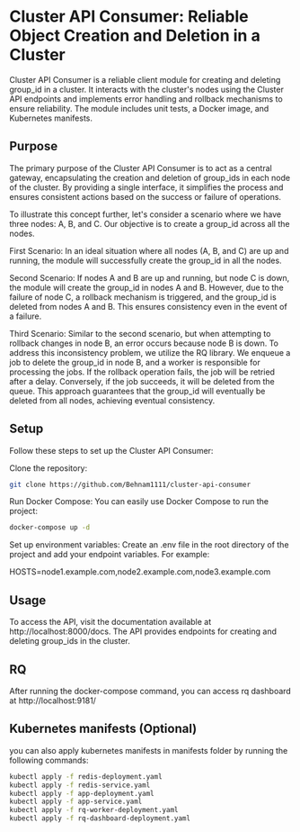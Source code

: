 # Cluster API Consumer: Reliable Object Creation and Deletion in a Cluster

Cluster API Consumer is a reliable client module for creating and deleting group_id in a cluster. It interacts with the cluster's nodes using the Cluster API endpoints and implements error handling and rollback mechanisms to ensure reliability. The module includes unit tests, a Docker image, and Kubernetes manifests.

## Purpose
The primary purpose of the Cluster API Consumer is to act as a central gateway, encapsulating the creation and deletion of group_ids in each node of the cluster. By providing a single interface, it simplifies the process and ensures consistent actions based on the success or failure of operations.

To illustrate this concept further, let's consider a scenario where we have three nodes: A, B, and C. Our objective is to create a group_id across all the nodes.

First Scenario: In an ideal situation where all nodes (A, B, and C) are up and running, the module will successfully create the group_id in all the nodes.

Second Scenario: If nodes A and B are up and running, but node C is down, the module will create the group_id in nodes A and B. However, due to the failure of node C, a rollback mechanism is triggered, and the group_id is deleted from nodes A and B. This ensures consistency even in the event of a failure.

Third Scenario: Similar to the second scenario, but when attempting to rollback changes in node B, an error occurs because node B is down. To address this inconsistency problem, we utilize the RQ library. We enqueue a job to delete the group_id in node B, and a worker is responsible for processing the jobs. If the rollback operation fails, the job will be retried after a delay. Conversely, if the job succeeds, it will be deleted from the queue. This approach guarantees that the group_id will eventually be deleted from all nodes, achieving eventual consistency.

## Setup
Follow these steps to set up the Cluster API Consumer:

Clone the repository:

```bash
git clone https://github.com/Behnam1111/cluster-api-consumer
```
Run Docker Compose:
You can easily use Docker Compose to run the project:

```bash
docker-compose up -d
```
Set up environment variables:
Create an .env file in the root directory of the project and add your endpoint variables. For example:

HOSTS=node1.example.com,node2.example.com,node3.example.com

## Usage
To access the API, visit the documentation available at http://localhost:8000/docs. The API provides endpoints for creating and deleting group_ids in the cluster.

## RQ
After running the docker-compose command, you can access rq dashboard at http://localhost:9181/


## Kubernetes manifests (Optional)
you can also apply kubernetes manifests in manifests folder by running the following commands:

```bash
kubectl apply -f redis-deployment.yaml
kubectl apply -f redis-service.yaml
kubectl apply -f app-deployment.yaml
kubectl apply -f app-service.yaml
kubectl apply -f rq-worker-deployment.yaml
kubectl apply -f rq-dashboard-deployment.yaml

```